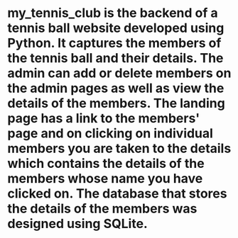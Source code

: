 # my_tennis_club is the backend of a tennis ball website developed using Python. It captures the members of the tennis ball and their details. The admin can add or delete members on the admin pages as well as view the details of the members. The landing page has a link to the members' page and on clicking on individual members you are taken to the details which contains the details of the members whose name you have clicked on. The database that stores the details of the members was designed using SQLite. 
